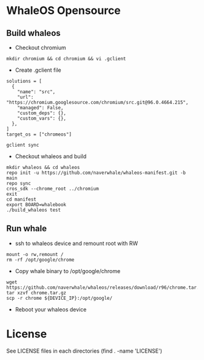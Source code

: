 # WhaleOS Opensource

## Build whaleos
- Checkout chromium
```
mkdir chromium && cd chromium && vi .gclient
```
- Create .gclient file
```
solutions = [
  {
    "name": "src",
    "url": "https://chromium.googlesource.com/chromium/src.git@96.0.4664.215",
    "managed": False,
    "custom_deps": {},
    "custom_vars": {},
  },
]
target_os = ["chromeos"]
```
```
gclient sync
```
- Checkout whaleos and build
```
mkdir whaleos && cd whaleos
repo init -u https://github.com/naverwhale/whaleos-manifest.git -b main
repo sync
cros_sdk --chrome_root ../chromium
exit
cd manifest
export BOARD=whalebook
./build_whaleos test
```

## Run whale
- ssh to whaleos device and remount root with RW
```
mount -o rw,remount /
rm -rf /opt/google/chrome
```
- Copy whale binary to /opt/google/chrome
```
wget https://github.com/naverwhale/whaleos/releases/download/r96/chrome.tar.gz
tar xzvf chrome.tar.gz
scp -r chrome ${DEVICE_IP}:/opt/google/
```
- Reboot your whaleos device

# License
See LICENSE files in each directories (find . -name 'LICENSE')
